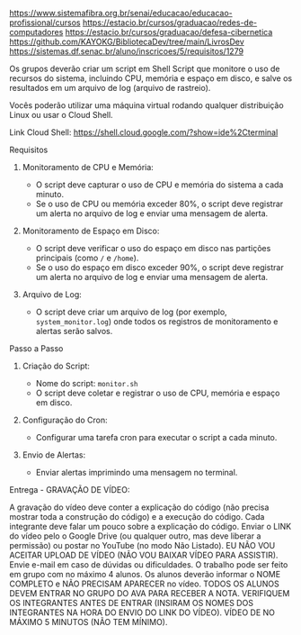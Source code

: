https://www.sistemafibra.org.br/senai/educacao/educacao-profissional/cursos
https://estacio.br/cursos/graduacao/redes-de-computadores
https://estacio.br/cursos/graduacao/defesa-cibernetica
https://github.com/KAYOKG/BibliotecaDev/tree/main/LivrosDev
https://sistemas.df.senac.br/aluno/inscricoes/5/requisitos/1279



Os grupos deverão criar um script em Shell Script que monitore o uso de recursos do sistema, incluindo CPU, memória e espaço em disco, e salve os resultados em um arquivo de log (arquivo de rastreio). 

Vocês poderão utilizar uma máquina virtual rodando qualquer distribuição Linux ou usar o Cloud Shell.

Link Cloud Shell: https://shell.cloud.google.com/?show=ide%2Cterminal

Requisitos

1. Monitoramento de CPU e Memória:
   - O script deve capturar o uso de CPU e memória do sistema a cada minuto.
   - Se o uso de CPU ou memória exceder 80%, o script deve registrar um alerta no arquivo de log e enviar uma mensagem de alerta.

2. Monitoramento de Espaço em Disco:
   - O script deve verificar o uso do espaço em disco nas partições principais (como `/` e `/home`).
   - Se o uso do espaço em disco exceder 90%, o script deve registrar um alerta no arquivo de log e enviar uma mensagem de alerta.

3. Arquivo de Log:
   - O script deve criar um arquivo de log (por exemplo, `system_monitor.log`) onde todos os registros de monitoramento e alertas serão salvos.

Passo a Passo

1. Criação do Script:
   - Nome do script: `monitor.sh`
   - O script deve coletar e registrar o uso de CPU, memória e espaço em disco.

2. Configuração do Cron:
   - Configurar uma tarefa cron para executar o script a cada minuto.

3. Envio de Alertas:
   - Enviar alertas imprimindo uma mensagem no terminal.

Entrega - GRAVAÇÃO DE VÍDEO:

A gravação do vídeo deve conter a explicação do código (não precisa mostrar toda a construção do código) e a execução do código. Cada integrante deve falar um pouco sobre a explicação do código. 
Enviar o LINK do vídeo pelo o Google Drive (ou qualquer outro, mas deve liberar a permissão) ou postar no YouTube (no modo Não Listado).
EU NÃO VOU ACEITAR UPLOAD DE VÍDEO (NÃO VOU BAIXAR VÍDEO PARA ASSISTIR).
Envie e-mail em caso de dúvidas ou dificuldades.
O trabalho pode ser feito em grupo com no máximo 4 alunos. Os alunos deverão informar o NOME COMPLETO e NÃO PRECISAM APARECER no vídeo.
TODOS OS ALUNOS DEVEM ENTRAR NO GRUPO DO AVA PARA RECEBER A NOTA. VERIFIQUEM OS INTEGRANTES ANTES DE ENTRAR (INSIRAM OS NOMES DOS INTEGRANTES NA HORA DO ENVIO DO LINK DO VÍDEO).
VÍDEO DE NO MÁXIMO 5 MINUTOS (NÃO TEM MÍNIMO).
